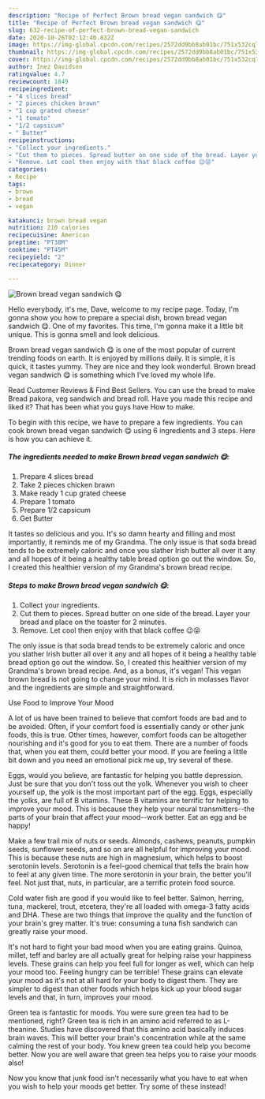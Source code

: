 ```yaml
---
description: "Recipe of Perfect Brown bread vegan sandwich 😋"
title: "Recipe of Perfect Brown bread vegan sandwich 😋"
slug: 632-recipe-of-perfect-brown-bread-vegan-sandwich
date: 2020-10-26T02:12:40.832Z
image: https://img-global.cpcdn.com/recipes/2572dd9bb8ab01bc/751x532cq70/brown-bread-vegan-sandwich-😋-recipe-main-photo.jpg
thumbnail: https://img-global.cpcdn.com/recipes/2572dd9bb8ab01bc/751x532cq70/brown-bread-vegan-sandwich-😋-recipe-main-photo.jpg
cover: https://img-global.cpcdn.com/recipes/2572dd9bb8ab01bc/751x532cq70/brown-bread-vegan-sandwich-😋-recipe-main-photo.jpg
author: Inez Davidson
ratingvalue: 4.7
reviewcount: 1849
recipeingredient:
- "4 slices bread"
- "2 pieces chicken brawn"
- "1 cup grated cheese"
- "1 tomato"
- "1/2 capsicum"
- " Butter"
recipeinstructions:
- "Collect your ingredients."
- "Cut them to pieces. Spread butter on one side of the bread. Layer your bread and place on the toaster for 2 minutes."
- "Remove. Let cool then enjoy with that black coffee 😉😝"
categories:
- Recipe
tags:
- brown
- bread
- vegan

katakunci: brown bread vegan 
nutrition: 210 calories
recipecuisine: American
preptime: "PT38M"
cooktime: "PT45M"
recipeyield: "2"
recipecategory: Dinner

---
```



![Brown bread vegan sandwich 😋](https://img-global.cpcdn.com/recipes/2572dd9bb8ab01bc/751x532cq70/brown-bread-vegan-sandwich-😋-recipe-main-photo.jpg)

Hello everybody, it's me, Dave, welcome to my recipe page. Today, I'm gonna show you how to prepare a special dish, brown bread vegan sandwich 😋. One of my favorites. This time, I'm gonna make it a little bit unique. This is gonna smell and look delicious.

Brown bread vegan sandwich 😋 is one of the most popular of current trending foods on earth. It is enjoyed by millions daily. It is simple, it is quick, it tastes yummy. They are nice and they look wonderful. Brown bread vegan sandwich 😋 is something which I've loved my whole life.

Read Customer Reviews &amp; Find Best Sellers. You can use the bread to make Bread pakora, veg sandwich and bread roll. Have you made this recipe and liked it? That has been what you guys have How to make.


To begin with this recipe, we have to prepare a few ingredients. You can cook brown bread vegan sandwich 😋 using 6 ingredients and 3 steps. Here is how you can achieve it.

<!--inarticleads1-->

##### The ingredients needed to make Brown bread vegan sandwich 😋:

1. Prepare 4 slices bread
1. Take 2 pieces chicken brawn
1. Make ready 1 cup grated cheese
1. Prepare 1 tomato
1. Prepare 1/2 capsicum
1. Get  Butter


It tastes so delicious and you. It&#39;s so damn hearty and filling and most importantly, it reminds me of my Grandma. The only issue is that soda bread tends to be extremely caloric and once you slather Irish butter all over it any and all hopes of it being a healthy table bread option go out the window. So, I created this healthier version of my Grandma&#39;s brown bread recipe. 

<!--inarticleads2-->

##### Steps to make Brown bread vegan sandwich 😋:

1. Collect your ingredients.
1. Cut them to pieces. Spread butter on one side of the bread. Layer your bread and place on the toaster for 2 minutes.
1. Remove. Let cool then enjoy with that black coffee 😉😝


The only issue is that soda bread tends to be extremely caloric and once you slather Irish butter all over it any and all hopes of it being a healthy table bread option go out the window. So, I created this healthier version of my Grandma&#39;s brown bread recipe. And, as a bonus, it&#39;s vegan! This vegan brown bread is not going to change your mind. It is rich in molasses flavor and the ingredients are simple and straightforward. 

Use Food to Improve Your Mood


A lot of us have been trained to believe that comfort foods are bad and to be avoided. Often, if your comfort food is essentially candy or other junk foods, this is true. Other times, however, comfort foods can be altogether nourishing and it's good for you to eat them. There are a number of foods that, when you eat them, could better your mood. If you are feeling a little bit down and you need an emotional pick me up, try several of these.

Eggs, would you believe, are fantastic for helping you battle depression. Just be sure that you don't toss out the yolk. Whenever you wish to cheer yourself up, the yolk is the most important part of the egg. Eggs, especially the yolks, are full of B vitamins. These B vitamins are terrific for helping to improve your mood. This is because they help your neural transmitters--the parts of your brain that affect your mood--work better. Eat an egg and be happy!

Make a few trail mix of nuts or seeds. Almonds, cashews, peanuts, pumpkin seeds, sunflower seeds, and so on are all helpful for improving your mood. This is because these nuts are high in magnesium, which helps to boost serotonin levels. Serotonin is a feel-good chemical that tells the brain how to feel at any given time. The more serotonin in your brain, the better you'll feel. Not just that, nuts, in particular, are a terrific protein food source.

Cold water fish are good if you would like to feel better. Salmon, herring, tuna, mackerel, trout, etcetera, they're all loaded with omega-3 fatty acids and DHA. These are two things that improve the quality and the function of your brain's grey matter. It's true: consuming a tuna fish sandwich can greatly raise your mood. 

It's not hard to fight your bad mood when you are eating grains. Quinoa, millet, teff and barley are all actually great for helping raise your happiness levels. These grains can help you feel full for longer as well, which can help your mood too. Feeling hungry can be terrible! These grains can elevate your mood as it's not at all hard for your body to digest them. They are simpler to digest than other foods which helps kick up your blood sugar levels and that, in turn, improves your mood.

Green tea is fantastic for moods. You were sure green tea had to be mentioned, right? Green tea is rich in an amino acid referred to as L-theanine. Studies have discovered that this amino acid basically induces brain waves. This will better your brain's concentration while at the same calming the rest of your body. You knew green tea could help you become better. Now you are well aware that green tea helps you to raise your moods also!

Now you know that junk food isn't necessarily what you have to eat when you wish to help your moods get better. Try some of these instead!

